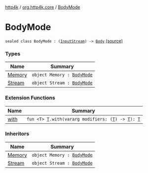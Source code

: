 [http4k](../../index.md) / [org.http4k.core](../index.md) / [BodyMode](./index.md)

# BodyMode

`sealed class BodyMode : (`[`InputStream`](https://docs.oracle.com/javase/9/docs/api/java/io/InputStream.html)`) -> `[`Body`](../-body/index.md) [(source)](https://github.com/http4k/http4k/blob/master/http4k-core/src/main/kotlin/org/http4k/core/BodyMode.kt#L6)

### Types

| Name | Summary |
|---|---|
| [Memory](-memory/index.md) | `object Memory : `[`BodyMode`](./index.md) |
| [Stream](-stream/index.md) | `object Stream : `[`BodyMode`](./index.md) |

### Extension Functions

| Name | Summary |
|---|---|
| [with](../with.md) | `fun <T> `[`T`](../with.md#T)`.with(vararg modifiers: (`[`T`](../with.md#T)`) -> `[`T`](../with.md#T)`): `[`T`](../with.md#T) |

### Inheritors

| Name | Summary |
|---|---|
| [Memory](-memory/index.md) | `object Memory : `[`BodyMode`](./index.md) |
| [Stream](-stream/index.md) | `object Stream : `[`BodyMode`](./index.md) |
